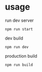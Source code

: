 # usage

run dev server 

`npm run start`

dev build

`npm run dev`

production build

`npm run build`